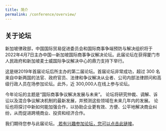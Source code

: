 ```yaml
---
title: 简介
permalink: /conference/overview/
---
```


## 关于论坛

新加坡律政部，中国国际贸易促进委员会和国际商事争端预防与解决组织将于2022年4月7日主办中国—新加坡国际商事争议解决论坛。此届论坛在获得厦门市人民政府和新加坡麦士威国际争议解决中心的鼎力支持下举行。

这是继2019年首届论坛后所主办的第二届论坛。首届论坛非常成功，超过 300 名来自中新两国的法官、政府官员、法律和争议解决从业者、公司内部法律顾问和高级行政人员在场参加论坛。此外，近 300,000人在线上参与论坛。

今年论坛的主题是“国际商事争议解决发展与未来”。 论坛将研究仲裁、调解、诉讼以及混合争议解决机制的最新发展，并预测这些领域在未来几年内的发展。 论坛也将探讨中新如何能加强合作，以协助企业更有效、方便、公平地解决商业纠纷，从而促进跨境商业、投资和经济合作。

我们期待您参与此届论坛。<a href="https://form.gov.sg/60a3368267fcaf0011ff4922"> 若有兴趣参加论坛，您可以点击此链接</a>。 
